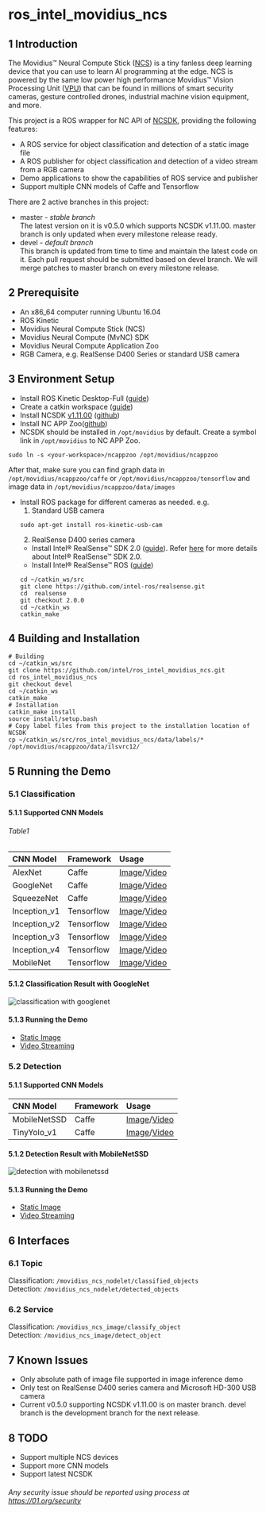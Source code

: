# ros_intel_movidius_ncs

## 1 Introduction
The Movidius™ Neural Compute Stick ([NCS](https://developer.movidius.com/)) is a tiny fanless deep learning device that you can use to learn AI programming at the edge. NCS is powered by the same low power high performance Movidius™ Vision Processing Unit ([VPU](https://www.movidius.com/solutions/vision-processing-unit)) that can be found in millions of smart security cameras, gesture controlled drones, industrial machine vision equipment, and more.  

This project is a ROS wrapper for NC API of [NCSDK](https://movidius.github.io/ncsdk/), providing the following features:
* A ROS service for object classification and detection of a static image file
* A ROS publisher for object classification and detection of a video stream from a RGB camera
* Demo applications to show the capabilities of ROS service and publisher
* Support multiple CNN models of Caffe and Tensorflow

There are 2 active branches in this project:
* master - *stable branch*  
  The latest version on it is v0.5.0 which supports NCSDK v1.11.00. master branch is only updated when every milestone release ready.
* devel - *default branch*  
  This branch is updated from time to time and maintain the latest code on it. Each pull request should be submitted based on devel branch. We will merge patches to master branch on every milestone release.  
  
## 2 Prerequisite
* An x86_64 computer running Ubuntu 16.04
* ROS Kinetic
* Movidius Neural Compute Stick (NCS)
* Movidius Neural Compute (MvNC) SDK
* Movidius Neural Compute Application Zoo
* RGB Camera, e.g. RealSense D400 Series or standard USB camera

## 3 Environment Setup
* Install ROS Kinetic Desktop-Full ([guide](http://wiki.ros.org/kinetic/Installation/Ubuntu)) 
* Create a catkin workspace ([guide](http://wiki.ros.org/catkin/Tutorials/create_a_workspace))
* Install NCSDK [v1.11.00](https://github.com/movidius/ncsdk/releases) ([github](https://github.com/movidius/ncsdk))
* Install NC APP Zoo([github](https://github.com/movidius/ncappzoo))
* NCSDK should be installed in ```/opt/movidius``` by default. Create a symbol link in ```/opt/movidius``` to NC APP Zoo.
```Shell
sudo ln -s <your-workspace>/ncappzoo /opt/movidius/ncappzoo
```  
After that, make sure you can find graph data in ```/opt/movidius/ncappzoo/caffe``` or ```/opt/movidius/ncappzoo/tensorflow``` and image data in ```/opt/movidius/ncappzoo/data/images```
* Install ROS package for different cameras as needed. e.g.
  1. Standard USB camera
  ```Shell
  sudo apt-get install ros-kinetic-usb-cam
  ```    
  2. RealSense D400 series camera  
  - Install Intel® RealSense™ SDK 2.0 ([guide](https://github.com/IntelRealSense/librealsense/blob/master/doc/distribution_linux.md)). Refer [here](https://github.com/IntelRealSense/librealsense) for more details about Intel® RealSense™ SDK 2.0.  
  - Install Intel® RealSense™ ROS ([guide](https://github.com/intel-ros/realsense))  
  ```Shell
  cd ~/catkin_ws/src
  git clone https://github.com/intel-ros/realsense.git
  cd  realsense
  git checkout 2.0.0
  cd ~/catkin_ws
  catkin_make
  ```  
## 4 Building and Installation
```Shell
# Building
cd ~/catkin_ws/src
git clone https://github.com/intel/ros_intel_movidius_ncs.git
cd ros_intel_movidius_ncs
git checkout devel
cd ~/catkin_ws
catkin_make
# Installation
catkin_make install
source install/setup.bash
# Copy label files from this project to the installation location of NCSDK
cp ~/catkin_ws/src/ros_intel_movidius_ncs/data/labels/* /opt/movidius/ncappzoo/data/ilsvrc12/
```
## 5 Running the Demo
### 5.1 Classification
#### 5.1.1 Supported CNN Models
###### *Table1*
|CNN Model|Framework|Usage|
|:-|:-|:-|
|AlexNet|Caffe|[Image](https://github.com/intel/ros_intel_movidius_ncs/blob/devel/doc/image_classification.md#alexnet)/[Video](https://github.com/intel/ros_intel_movidius_ncs/blob/devel/doc/video_classification.md#alexnet)|
|GoogleNet|Caffe|[Image](https://github.com/intel/ros_intel_movidius_ncs/blob/devel/doc/image_classification.md#googlenet)/[Video](https://github.com/intel/ros_intel_movidius_ncs/blob/devel/doc/video_classification.md#googlenet)|
|SqueezeNet|Caffe|[Image](https://github.com/intel/ros_intel_movidius_ncs/blob/devel/doc/image_classification.md#squeezenet)/[Video](https://github.com/intel/ros_intel_movidius_ncs/blob/devel/doc/video_classification.md#squeezenet)|
|Inception_v1|Tensorflow|[Image](https://github.com/intel/ros_intel_movidius_ncs/blob/devel/doc/image_classification.md#inception_v1)/[Video](https://github.com/intel/ros_intel_movidius_ncs/blob/devel/doc/video_classification.md#inception_v1)|
|Inception_v2|Tensorflow|[Image](https://github.com/intel/ros_intel_movidius_ncs/blob/devel/doc/image_classification.md#inception_v2)/[Video](https://github.com/intel/ros_intel_movidius_ncs/blob/devel/doc/video_classification.md#inception_v2)|
|Inception_v3|Tensorflow|[Image](https://github.com/intel/ros_intel_movidius_ncs/blob/devel/doc/image_classification.md#inception_v3)/[Video](https://github.com/intel/ros_intel_movidius_ncs/blob/devel/doc/video_classification.md#inception_v3)|
|Inception_v4|Tensorflow|[Image](https://github.com/intel/ros_intel_movidius_ncs/blob/devel/doc/image_classification.md#inception_v4)/[Video](https://github.com/intel/ros_intel_movidius_ncs/blob/devel/doc/video_classification.md#inception_v4)|
|MobileNet|Tensorflow|[Image](https://github.com/intel/ros_intel_movidius_ncs/blob/devel/doc/image_classification.md#mobilenet)/[Video](https://github.com/intel/ros_intel_movidius_ncs/blob/devel/doc/video_classification.md#mobilenet)|
#### 5.1.2 Classification Result with GoogleNet
![classification with googlenet](https://github.com/intel/ros_intel_movidius_ncs/blob/devel/data/results/googlenet_dog.png "classification with googlenet")
#### 5.1.3 Running the Demo
* [Static Image](https://github.com/intel/ros_intel_movidius_ncs/blob/devel/doc/image_classification.md)
* [Video Streaming](https://github.com/intel/ros_intel_movidius_ncs/blob/devel/doc/video_classification.md)
### 5.2 Detection
#### 5.1.1 Supported CNN Models
|CNN Model|Framework|Usage|
|:-|:-|:-|
|MobileNetSSD|Caffe|[Image](https://github.com/intel/ros_intel_movidius_ncs/blob/devel/doc/image_detection.md#mobilenet_ssd)/[Video](https://github.com/intel/ros_intel_movidius_ncs/blob/devel/doc/video_detection.md#mobilenet_ssd)|
|TinyYolo_v1|Caffe|[Image](https://github.com/intel/ros_intel_movidius_ncs/blob/devel/doc/image_detection.md#tinyyolo_v1)/[Video](https://github.com/intel/ros_intel_movidius_ncs/blob/devel/doc/video_detection.md#tinyyolo_v1)|
#### 5.1.2 Detection Result with MobileNetSSD
![detection with mobilenetssd](https://github.com/intel/ros_intel_movidius_ncs/blob/devel/data/results/mobilenetssd_car_bicycle.png "detection with mobilenetssd")
#### 5.1.3 Running the Demo
* [Static Image](https://github.com/intel/ros_intel_movidius_ncs/blob/devel/doc/image_detection.md)
* [Video Streaming](https://github.com/intel/ros_intel_movidius_ncs/blob/devel/doc/video_detection.md)

## 6 Interfaces
### 6.1 Topic
Classification: ```/movidius_ncs_nodelet/classified_objects```  
Detection: ```/movidius_ncs_nodelet/detected_objects```
### 6.2 Service
Classification: ```/movidius_ncs_image/classify_object```  
Detection: ```/movidius_ncs_image/detect_object```

## 7 Known Issues
* Only absolute path of image file supported in image inference demo
* Only test on RealSense D400 series camera and Microsoft HD-300 USB camera
* Current v0.5.0 supporting NCSDK v1.11.00 is on master branch. devel branch is the development branch for the next release.

## 8 TODO
*  Support multiple NCS devices
*  Support more CNN models
*  Support latest NCSDK


###### *Any security issue should be reported using process at https://01.org/security*
